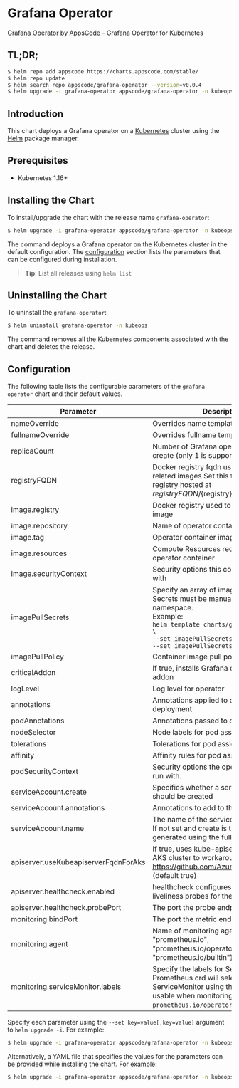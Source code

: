 # Grafana Operator

[Grafana Operator by AppsCode](https://github.com/open-viz/grafana-operator) - Grafana Operator for Kubernetes

## TL;DR;

```bash
$ helm repo add appscode https://charts.appscode.com/stable/
$ helm repo update
$ helm search repo appscode/grafana-operator --version=v0.0.4
$ helm upgrade -i grafana-operator appscode/grafana-operator -n kubeops --create-namespace --version=v0.0.4
```

## Introduction

This chart deploys a Grafana operator on a [Kubernetes](http://kubernetes.io) cluster using the [Helm](https://helm.sh) package manager.

## Prerequisites

- Kubernetes 1.16+

## Installing the Chart

To install/upgrade the chart with the release name `grafana-operator`:

```bash
$ helm upgrade -i grafana-operator appscode/grafana-operator -n kubeops --create-namespace --version=v0.0.4
```

The command deploys a Grafana operator on the Kubernetes cluster in the default configuration. The [configuration](#configuration) section lists the parameters that can be configured during installation.

> **Tip**: List all releases using `helm list`

## Uninstalling the Chart

To uninstall the `grafana-operator`:

```bash
$ helm uninstall grafana-operator -n kubeops
```

The command removes all the Kubernetes components associated with the chart and deletes the release.

## Configuration

The following table lists the configurable parameters of the `grafana-operator` chart and their default values.

|              Parameter               |                                                                                                                  Description                                                                                                                  |                                                                       Default                                                                       |
|--------------------------------------|-----------------------------------------------------------------------------------------------------------------------------------------------------------------------------------------------------------------------------------------------|-----------------------------------------------------------------------------------------------------------------------------------------------------|
| nameOverride                         | Overrides name template                                                                                                                                                                                                                       | <code>""</code>                                                                                                                                     |
| fullnameOverride                     | Overrides fullname template                                                                                                                                                                                                                   | <code>""</code>                                                                                                                                     |
| replicaCount                         | Number of Grafana operator replicas to create (only 1 is supported)                                                                                                                                                                           | <code>1</code>                                                                                                                                      |
| registryFQDN                         | Docker registry fqdn used to pull KubeDB related images Set this to use docker registry hosted at ${registryFQDN}/${registry}/${image}                                                                                                        | <code>ghcr.io</code>                                                                                                                                |
| image.registry                       | Docker registry used to pull operator image                                                                                                                                                                                                   | <code>appscode</code>                                                                                                                               |
| image.repository                     | Name of operator container image                                                                                                                                                                                                              | <code>grafana-tools</code>                                                                                                                          |
| image.tag                            | Operator container image tag                                                                                                                                                                                                                  | <code>""</code>                                                                                                                                     |
| image.resources                      | Compute Resources required by the operator container                                                                                                                                                                                          | <code>{}</code>                                                                                                                                     |
| image.securityContext                | Security options this container should run with                                                                                                                                                                                               | <code>{"allowPrivilegeEscalation":false,"capabilities":{"drop":["ALL"]},"readOnlyRootFilesystem":true,"runAsNonRoot":true,"runAsUser":65534}</code> |
| imagePullSecrets                     | Specify an array of imagePullSecrets. Secrets must be manually created in the namespace. <br> Example: <br> `helm template charts/grafana-operator \` <br> `--set imagePullSecrets[0].name=sec0 \` <br> `--set imagePullSecrets[1].name=sec1` | <code>[]</code>                                                                                                                                     |
| imagePullPolicy                      | Container image pull policy                                                                                                                                                                                                                   | <code>IfNotPresent</code>                                                                                                                           |
| criticalAddon                        | If true, installs Grafana operator as critical addon                                                                                                                                                                                          | <code>false</code>                                                                                                                                  |
| logLevel                             | Log level for operator                                                                                                                                                                                                                        | <code>3</code>                                                                                                                                      |
| annotations                          | Annotations applied to operator deployment                                                                                                                                                                                                    | <code>{}</code>                                                                                                                                     |
| podAnnotations                       | Annotations passed to operator pod(s).                                                                                                                                                                                                        | <code>{}</code>                                                                                                                                     |
| nodeSelector                         | Node labels for pod assignment                                                                                                                                                                                                                | <code>{"kubernetes.io/os":"linux"}</code>                                                                                                           |
| tolerations                          | Tolerations for pod assignment                                                                                                                                                                                                                | <code>[]</code>                                                                                                                                     |
| affinity                             | Affinity rules for pod assignment                                                                                                                                                                                                             | <code>{}</code>                                                                                                                                     |
| podSecurityContext                   | Security options the operator pod should run with.                                                                                                                                                                                            | <code>{}</code>                                                                                                                                     |
| serviceAccount.create                | Specifies whether a service account should be created                                                                                                                                                                                         | <code>true</code>                                                                                                                                   |
| serviceAccount.annotations           | Annotations to add to the service account                                                                                                                                                                                                     | <code>{}</code>                                                                                                                                     |
| serviceAccount.name                  | The name of the service account to use. If not set and create is true, a name is generated using the fullname template                                                                                                                        | <code></code>                                                                                                                                       |
| apiserver.useKubeapiserverFqdnForAks | If true, uses kube-apiserver FQDN for AKS cluster to workaround https://github.com/Azure/AKS/issues/522 (default true)                                                                                                                        | <code>true</code>                                                                                                                                   |
| apiserver.healthcheck.enabled        | healthcheck configures the readiness and liveliness probes for the operator pod.                                                                                                                                                              | <code>true</code>                                                                                                                                   |
| apiserver.healthcheck.probePort      | The port the probe endpoint binds to                                                                                                                                                                                                          | <code>8081</code>                                                                                                                                   |
| monitoring.bindPort                  | The port the metric endpoint binds to                                                                                                                                                                                                         | <code>8080</code>                                                                                                                                   |
| monitoring.agent                     | Name of monitoring agent (one of "prometheus.io", "prometheus.io/operator", "prometheus.io/builtin")                                                                                                                                          | <code>""</code>                                                                                                                                     |
| monitoring.serviceMonitor.labels     | Specify the labels for ServiceMonitor. Prometheus crd will select ServiceMonitor using these labels. Only usable when monitoring agent is `prometheus.io/operator`.                                                                           | <code>{}</code>                                                                                                                                     |


Specify each parameter using the `--set key=value[,key=value]` argument to `helm upgrade -i`. For example:

```bash
$ helm upgrade -i grafana-operator appscode/grafana-operator -n kubeops --create-namespace --version=v0.0.4 --set replicaCount=1
```

Alternatively, a YAML file that specifies the values for the parameters can be provided while
installing the chart. For example:

```bash
$ helm upgrade -i grafana-operator appscode/grafana-operator -n kubeops --create-namespace --version=v0.0.4 --values values.yaml
```
